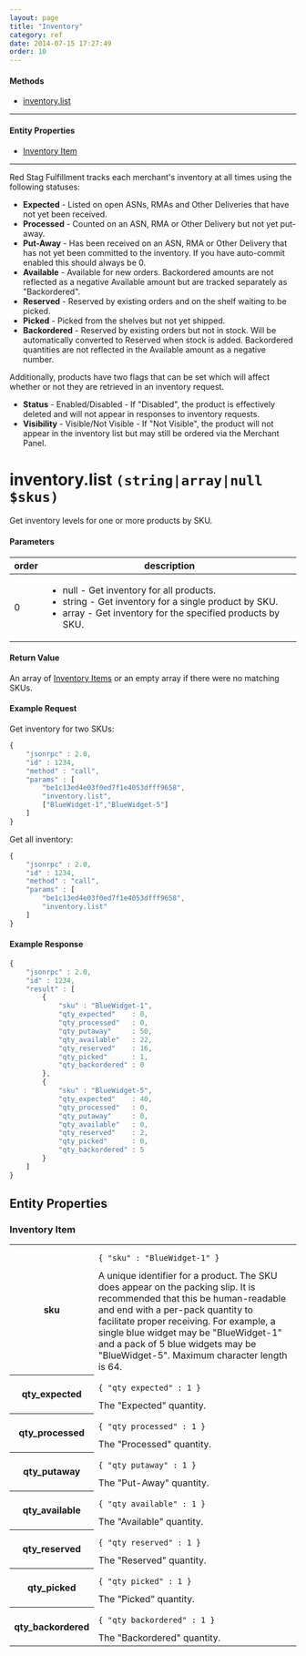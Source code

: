 ```yaml
---
layout: page
title: "Inventory"
category: ref
date: 2014-07-15 17:27:49
order: 10
---
```


#### Methods

 * [inventory.list](#inventory_list)

----

#### Entity Properties

 * [Inventory Item](#inventory_item)

----

Red Stag Fulfillment tracks each merchant's inventory at all times using the following statuses:

 * **Expected** - Listed on open ASNs, RMAs and Other Deliveries that have not yet been received.
 * **Processed** - Counted on an ASN, RMA or Other Delivery but not yet put-away.
 * **Put-Away** - Has been received on an ASN, RMA or Other Delivery that has not yet been committed to the inventory.
   If you have auto-commit enabled this should always be 0.
 * **Available** - Available for new orders. Backordered amounts are not reflected as a negative Available amount but are tracked separately as "Backordered".
 * **Reserved** - Reserved by existing orders and on the shelf waiting to be picked.
 * **Picked** - Picked from the shelves but not yet shipped.
 * **Backordered** - Reserved by existing orders but not in stock. Will be automatically converted to Reserved when stock is added. Backordered quantities are not reflected in the Available amount as a negative number.

Additionally, products have two flags that can be set which will affect whether or not they are retrieved in an inventory request.

 * **Status** - Enabled/Disabled - If "Disabled", the product is effectively deleted and will not appear in responses to inventory requests.
 * **Visibility** - Visible/Not Visible - If "Not Visible", the product will not appear in the inventory list but may still be ordered via the Merchant Panel.


<h1 id="inventory_list">
inventory.list
<code>(string|array|null $skus)</code>
</h1>

Get inventory levels for one or more products by SKU.

#### Parameters

<table class="table">
<thead><tr><th>order</th><th>description</th></tr></thead>
<tbody>
    <tr>
        <td>0</td>
        <td><ul>
        <li>null - Get inventory for all products.</li>
        <li>string - Get inventory for a single product by SKU.</li>
        <li>array - Get inventory for the specified products by SKU.</li>
        </ul></td>
    </tr>
</tbody>
</table>

#### Return Value

An array of [Inventory Items](#inventory_item) or an empty array if there were no matching SKUs.

#### Example Request

Get inventory for two SKUs:

```javascript
{
    "jsonrpc" : 2.0,
    "id" : 1234,
    "method" : "call",
    "params" : [
        "be1c13ed4e03f0ed7f1e4053dfff9658",
        "inventory.list",
        ["BlueWidget-1","BlueWidget-5"]
    ]
}
```

Get all inventory:

```javascript
{
    "jsonrpc" : 2.0,
    "id" : 1234,
    "method" : "call",
    "params" : [
        "be1c13ed4e03f0ed7f1e4053dfff9658",
        "inventory.list"
    ]
}
```

#### Example Response

```javascript
{
    "jsonrpc" : 2.0,
    "id" : 1234,
    "result" : [
        {
            "sku" : "BlueWidget-1",
            "qty_expected"    : 0,
            "qty_processed"   : 0,
            "qty_putaway"     : 50,
            "qty_available"   : 22,
            "qty_reserved"    : 16,
            "qty_picked"      : 1,
            "qty_backordered" : 0
        },
        {
            "sku" : "BlueWidget-5",
            "qty_expected"    : 40,
            "qty_processed"   : 0,
            "qty_putaway"     : 0,
            "qty_available"   : 0,
            "qty_reserved"    : 2,
            "qty_picked"      : 0,
            "qty_backordered" : 5
        }
    ]
}
```

## Entity Properties

<h3 id="inventory_item">
    Inventory Item
</h3>

<table class="table-striped">
<tr><th>sku</th>
<td>
	<pre><code>{ "sku" : "BlueWidget-1" }</code></pre>
	A unique identifier for a product. The SKU does appear on the packing slip. It is recommended that this be human-readable
	and end with a per-pack quantity to facilitate proper receiving. For example, a single blue widget may be "BlueWidget-1" and
	a pack of 5 blue widgets may be "BlueWidget-5". Maximum character length is 64.
</tr>
<tr><th>qty_expected</th>
<td>
	<pre><code>{ "qty_expected" : 1 }</code></pre>
	The "Expected" quantity.
</td></tr>
<tr><th>qty_processed</th>
<td>
	<pre><code>{ "qty_processed" : 1 }</code></pre>
	The "Processed" quantity.
</td></tr>
<tr><th>qty_putaway</th>
<td>
	<pre><code>{ "qty_putaway" : 1 }</code></pre>
	The "Put-Away" quantity.
</td></tr>
<tr><th>qty_available</th>
<td>
	<pre><code>{ "qty_available" : 1 }</code></pre>
	The "Available" quantity.
</td></tr>
<tr><th>qty_reserved</th>
<td>
	<pre><code>{ "qty_reserved" : 1 }</code></pre>
	The "Reserved" quantity.
</td></tr>
<tr><th>qty_picked</th>
<td>
	<pre><code>{ "qty_picked" : 1 }</code></pre>
	The "Picked" quantity.
</td></tr>
<tr><th>qty_backordered</th>
<td>
	<pre><code>{ "qty_backordered" : 1 }</code></pre>
	The "Backordered" quantity.
</td></tr>
</table>
